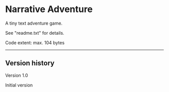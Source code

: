 # Narrative Adventure
A tiny text adventure game.

See "readme.txt" for details.

Code extent: max. 104 bytes

---------------------------

Version history
---------------

Version 1.0

Initial version
